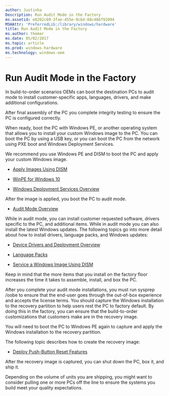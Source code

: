 ```yaml
---
author: Justinha
Description: Run Audit Mode in the Factory
ms.assetid: e8262c69-3fae-455e-9cbd-88c486f92094
MSHAttr: 'PreferredLib:/library/windows/hardware'
title: Run Audit Mode in the Factory
ms.author: themar
ms.date: 05/02/2017
ms.topic: article
ms.prod: windows-hardware
ms.technology: windows-oem
---
```


# Run Audit Mode in the Factory


In build-to-order scenarios OEMs can boot the destination PCs to audit mode to install customer-specific apps, languages, drivers, and make additional configurations.

After final assembly of the PC you complete integrity testing to ensure the PC is configured correctly.

When ready, boot the PC with Windows PE, or another operating system that allows you to install your custom Windows image to the PC. You can boot the PC by using a USB key, or you can boot the PC from the network using PXE boot and Windows Deployment Services.

We recommend you use Windows PE and DISM to boot the PC and apply your custom Windows image.

-   [Apply Images Using DISM](apply-images-using-dism.md)

-   [WinPE for Windows 10](winpe-intro.md)

-   [Windows Deployment Services Overview](http://technet.microsoft.com/library/hh831764.aspx)

After the image is applied, you boot the PC to audit mode.

-   [Audit Mode Overview](audit-mode-overview.md)

While in audit mode, you can install customer requested software, drivers specific to the PC, and additional items. While in audit mode you can also install the latest Windows updates. The following topics go into more detail about how to install drivers, language packs, and Windows updates:

-   [Device Drivers and Deployment Overview](device-drivers-and-deployment-overview.md)

-   [Language Packs](language-packs-and-windows-deployment.md)

-   [Service a Windows Image Using DISM](service-a-windows-image-using-dism.md)

Keep in mind that the more items that you install on the factory floor increases the time it takes to assemble, install, and box the PC.

After you complete your audit mode installations, you must run sysprep /oobe to ensure that the end-user goes through the out-of-box experience and accepts the license terms. You should capture the Windows installation to the recovery partition to help users rest the PC to factory default. By doing this in the factory, you can ensure that the build-to-order customizations that customers make are in the recovery image.

You will need to boot the PC to Windows PE again to capture and apply the Windows installation to the recovery partition.

The following topic describes how to create the recovery image:

-   [Deploy Push-Button Reset Features](deploy-push-button-reset-features.md)

After the recovery image is captured, you can shut down the PC, box it, and ship it.

Depending on the volume of units you are shipping, you might want to consider pulling one or more PCs off the line to ensure the systems you build meet your quality expectations.

 

 





